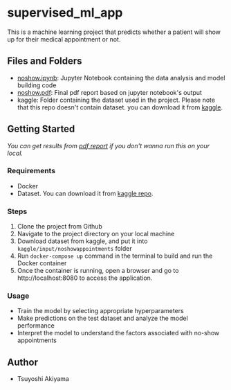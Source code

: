 # supervised_ml_app
This is a machine learning project that predicts whether a patient will show up for their medical appointment or not.

## Files and Folders
* [noshow.ipynb](./noshow.ipynb): Jupyter Notebook containing the data analysis and model building code
* [noshow.pdf](./noshow.pdf): Final pdf report based on jupyter notebook's output
* kaggle: Folder containing the dataset used in the project. Please note that this repo doesn't contain dataset. you can download it from [kaggle](https://www.kaggle.com/datasets/joniarroba/noshowappointments).

## Getting Started
*You can get results from [pdf report](./noshow.pdf) if you don't wanna run this on your local.*
### Requirements
* Docker
* Dataset. You can download it from [kaggle repo](https://www.kaggle.com/datasets/joniarroba/noshowappointments).

### Steps
1. Clone the project from Github
2. Navigate to the project directory on your local machine
3. Download dataset from kaggle, and put it into `kaggle/input/noshowappointments` folder
4. Run `docker-compose up` command in the terminal to build and run the Docker container
5. Once the container is running, open a browser and go to http://localhost:8080 to access the application.

### Usage
* Train the model by selecting appropriate hyperparameters
* Make predictions on the test dataset and analyze the model performance
* Interpret the model to understand the factors associated with no-show appointments

## Author
* Tsuyoshi Akiyama